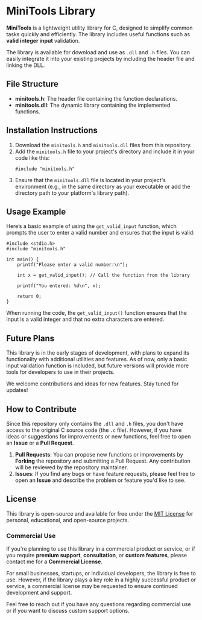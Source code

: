 # MiniTools Library

**MiniTools** is a lightweight utility library for C, designed to simplify common tasks quickly and efficiently. The library includes useful functions such as **valid integer input** validation.

The library is available for download and use as `.dll` and `.h` files. You can easily integrate it into your existing projects by including the header file and linking the DLL.

## File Structure

- **minitools.h**: The header file containing the function declarations.
- **minitools.dll**: The dynamic library containing the implemented functions.

## Installation Instructions

1. Download the `minitools.h` and `minitools.dll` files from this repository.
2. Add the `minitools.h` file to your project's directory and include it in your code like this:
   ```
   #include "minitools.h"
   ```
3. Ensure that the `minitools.dll` file is located in your project's environment (e.g., in the same directory as your executable or add the directory path to your platform's library path).

## Usage Example

Here’s a basic example of using the `get_valid_input` function, which prompts the user to enter a valid number and ensures that the input is valid:

```
#include <stdio.h>
#include "minitools.h"

int main() {
    printf("Please enter a valid number:\n");

    int x = get_valid_input(); // Call the function from the library

    printf("You entered: %d\n", x);

    return 0;
}
```

When running the code, the `get_valid_input()` function ensures that the input is a valid integer and that no extra characters are entered.

## Future Plans

This library is in the early stages of development, with plans to expand its functionality with additional utilities and features. As of now, only a basic input validation function is included, but future versions will provide more tools for developers to use in their projects.

We welcome contributions and ideas for new features. Stay tuned for updates!

## How to Contribute

Since this repository only contains the `.dll` and `.h` files, you don't have access to the original C source code (the `.c` file). However, if you have ideas or suggestions for improvements or new functions, feel free to open an **Issue** or a **Pull Request**.

1. **Pull Requests**: You can propose new functions or improvements by **Forking** the repository and submitting a Pull Request. Any contribution will be reviewed by the repository maintainer.
2. **Issues**: If you find any bugs or have feature requests, please feel free to open an **Issue** and describe the problem or feature you'd like to see.

## License

This library is open-source and available for free under the [MIT License](LICENSE.txt) for personal, educational, and open-source projects.

### Commercial Use

If you're planning to use this library in a commercial product or service, or if you require **premium support**, **consultation**, or **custom features**, please contact me for a **Commercial License**.

For small businesses, startups, or individual developers, the library is free to use. However, if the library plays a key role in a highly successful product or service, a commercial license may be requested to ensure continued development and support.

Feel free to reach out if you have any questions regarding commercial use or if you want to discuss custom support options.
